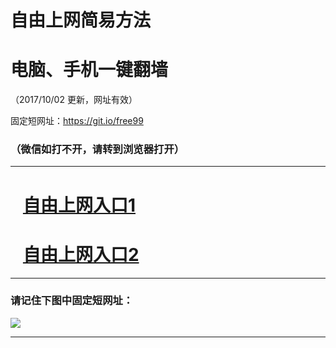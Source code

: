 ﻿# 自由上网简易方法

# 电脑、手机一键翻墙

（2017/10/02 更新，网址有效）

固定短网址：https://git.io/free99

### （微信如打不开，请转到浏览器打开）


***





# &nbsp;&nbsp; <a href="http://ft1840019395.fwtz-zhenx1001.xyz/fwqtz01.html?t=10020014959 " target="_blank">自由上网入口1</a>
# &nbsp;&nbsp; <a href="http://ft2816625611.fw-tzzhen1002.xyz/fwqtz02.html?t=100200119631 " target="_blank">自由上网入口2</a>
***

### 请记住下图中固定短网址：

<img src="https://s3-us-west-2.amazonaws.com/fwq-1001/yjfq-20170905okok.png" /> 


***

